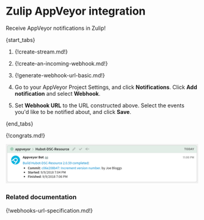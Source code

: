 # Zulip AppVeyor integration

Receive AppVeyor notifications in Zulip!

{start_tabs}

1. {!create-stream.md!}

1. {!create-an-incoming-webhook.md!}

1. {!generate-webhook-url-basic.md!}

1. Go to your AppVeyor Project Settings, and click **Notifications**.
   Click **Add notification** and select **Webhook**.

1. Set **Webhook URL** to the URL constructed above.
   Select the events you'd like to be notified about, and click **Save**.

{end_tabs}

{!congrats.md!}

![](/static/images/integrations/appveyor/001.png)

### Related documentation

{!webhooks-url-specification.md!}
